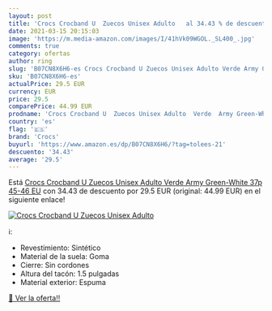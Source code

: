 ```yaml
---
layout: post
title: 'Crocs Crocband U  Zuecos Unisex Adulto   al 34.43 % de descuento'
date: 2021-03-15 20:15:03
image: 'https://m.media-amazon.com/images/I/41hVk09WGOL._SL400_.jpg'
comments: true
category: ofertas
author: ring
slug: 'B07CN8X6H6-es Crocs Crocband U Zuecos Unisex Adulto Verde Army Green-...'
sku: 'B07CN8X6H6-es'
actualPrice: 29.5 EUR
currency: EUR
price: 29.5
comparePrice: 44.99 EUR
prodname: 'Crocs Crocband U  Zuecos Unisex Adulto  Verde  Army Green-White 37p   45-46 EU'
country: 'es'
flag: '🇪🇸'
brand: 'Crocs'
buyurl: 'https://www.amazon.es/dp/B07CN8X6H6/?tag=tolees-21'
descuento: '34.43'
average: '29.5'
---
```


Está [Crocs Crocband U  Zuecos Unisex Adulto  Verde  Army Green-White 37p   45-46 EU](https://www.amazon.es/dp/B07CN8X6H6/?tag=tolees-21) con 34.43 de descuento por 29.5 EUR (original: 44.99 EUR) en el siguiente enlace!

[![Crocs Crocband U  Zuecos Unisex Adulto  ](https://m.media-amazon.com/images/I/41hVk09WGOL._SL400_.jpg)](https://www.amazon.es/dp/B07CN8X6H6/?tag=tolees-21)

ℹ️:

- Revestimiento: Sintético
- Material de la suela: Goma
- Cierre: Sin cordones
- Altura del tacón: 1.5 pulgadas
- Material exterior: Espuma

[🛒 Ver la oferta!!](https://www.amazon.es/dp/B07CN8X6H6/?tag=tolees-21)
